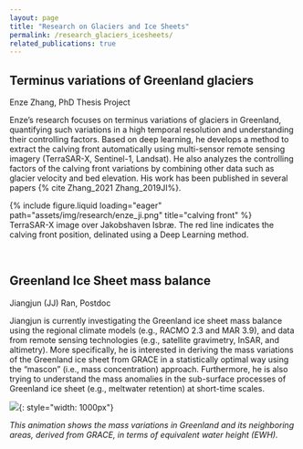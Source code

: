 ```yaml
---
layout: page
title: "Research on Glaciers and Ice Sheets"
permalink: /research_glaciers_icesheets/
related_publications: true
---
```


## Terminus variations of Greenland glaciers

Enze Zhang, PhD Thesis Project

Enze’s research focuses on terminus variations of glaciers in Greenland, quantifying such variations in a high temporal resolution and understanding their controlling factors. Based on deep learning, he develops a method to extract the calving front automatically using multi-sensor remote sensing imagery (TerraSAR-X, Sentinel-1, Landsat). He also analyzes the controlling factors of the calving front variations by combining other data such as glacier velocity and bed elevation. His work has been published in several papers {% cite Zhang_2021 Zhang_2019JI%}. 

<div class="row">
    <div class="col-sm mt-3 mt-md-0">
        {% include figure.liquid loading="eager" path="assets/img/research/enze_ji.png" title="calving front" %}
    </div>
</div>
<div class="caption">
    TerraSAR-X image over Jakobshaven Isbræ. The red line indicates the calving front position, delinated using a Deep Learning method.
</div>


<p> &nbsp; </p>

## Greenland Ice Sheet mass balance

Jiangjun (JJ) Ran, Postdoc

Jiangjun is currently investigating the Greenland ice sheet mass balance using the regional climate models (e.g., RACMO 2.3 and MAR 3.9), and data from remote sensing technologies (e.g., satellite gravimetry, InSAR, and altimetry). More specifically, he is interested in deriving the mass variations of the Greenland ice sheet from GRACE in a statistically optimal way using the “mascon” (i.e., mass concentration) approach. Furthermore, he is also trying to understand the mass anomalies in the sub-surface processes of Greenland ice sheet (e.g., meltwater retention) at short-time scales.

![](/assets/img/research/Greenland_DMT2.gif){: style="width: 1000px"}

*This animation shows the mass variations in Greenland and its neighboring areas, derived from GRACE, in terms of equivalent water height (EWH).*

<p> &nbsp; </p>

